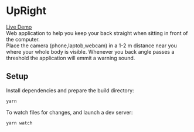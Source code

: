 # UpRight

[Live Demo](https://motiko.github.io/up-right/)  
Web application to help you keep your back straight when sitting in front of the computer.  
Place the camera (phone,laptob,webcam) in a 1-2 m distance near you where your whole body is visible.
Whenever you back angle passes a threshold the application will emmit a warning sound.

## Setup

Install dependencies and prepare the build directory:

```sh
yarn
```

To watch files for changes, and launch a dev server:

```sh
yarn watch
```

